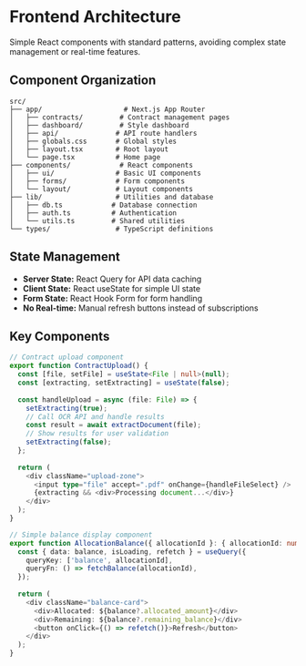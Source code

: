 # Frontend Architecture

Simple React components with standard patterns, avoiding complex state management or real-time features.

## Component Organization
```
src/
├── app/                    # Next.js App Router
│   ├── contracts/         # Contract management pages
│   ├── dashboard/         # Style dashboard
│   ├── api/              # API route handlers
│   ├── globals.css       # Global styles
│   ├── layout.tsx        # Root layout
│   └── page.tsx          # Home page
├── components/            # React components
│   ├── ui/               # Basic UI components
│   ├── forms/            # Form components
│   └── layout/           # Layout components
├── lib/                  # Utilities and database
│   ├── db.ts            # Database connection
│   ├── auth.ts          # Authentication
│   └── utils.ts         # Shared utilities
└── types/                # TypeScript definitions
```

## State Management
- **Server State:** React Query for API data caching
- **Client State:** React useState for simple UI state
- **Form State:** React Hook Form for form handling
- **No Real-time:** Manual refresh buttons instead of subscriptions

## Key Components

```typescript
// Contract upload component
export function ContractUpload() {
  const [file, setFile] = useState<File | null>(null);
  const [extracting, setExtracting] = useState(false);
  
  const handleUpload = async (file: File) => {
    setExtracting(true);
    // Call OCR API and handle results
    const result = await extractDocument(file);
    // Show results for user validation
    setExtracting(false);
  };
  
  return (
    <div className="upload-zone">
      <input type="file" accept=".pdf" onChange={handleFileSelect} />
      {extracting && <div>Processing document...</div>}
    </div>
  );
}

// Simple balance display component
export function AllocationBalance({ allocationId }: { allocationId: number }) {
  const { data: balance, isLoading, refetch } = useQuery({
    queryKey: ['balance', allocationId],
    queryFn: () => fetchBalance(allocationId),
  });
  
  return (
    <div className="balance-card">
      <div>Allocated: ${balance?.allocated_amount}</div>
      <div>Remaining: ${balance?.remaining_balance}</div>
      <button onClick={() => refetch()}>Refresh</button>
    </div>
  );
}
```
